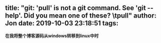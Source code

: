 title: "git: 'pull' is not a git command. See 'git --help'.  Did you mean one of these? \tpull"
author: Jon
date: 2019-10-03 23:18:51
tags:
---
**在我将整个博客源码从windows转移到linux中时**